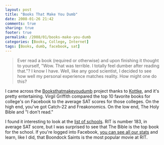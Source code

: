 ```yaml
---
layout: post
title: "Books That Make You Dumb"
date: 2008-01-26 21:42
comments: true
sharing: true
footer: true
permalink: /2008/01/books-make-you-dumb
categories: [Books, College, Internet]
tags: [Books, dumb, facebook, sat]
---
```

<blockquote>Ever read a book (required or otherwise) and upon finishing it thought to yourself, "Wow. That was terrible. I totally feel dumber after reading that."? I know I have. Well, like any good scientist, I decided to see how well my personal experience matches reality. How might one do this?</blockquote>

I came across the <a href="http://booksthatmakeyoudumb.virgil.gr/">Booksthatmakeyoudumb</a> project thanks to <a href="http://kottke.org/">Kottke</a>, and it's pretty entertaining.  Virgil Griffith compared the top 10 favorite books for college's on Facebook to the average SAT scores for those colleges.  On the high end, you've got Catch-22 and Freakonomics.  On the low end, The Holy Bible and "I don't read."

I found it interesting to look at the <a href="http://booksthatmakeyoudumb.virgil.gr/schools.php">list of schools</a>.  RIT is number 183, in average SAT score, but I was surprised to see that The Bible is the top book for the school.  If you're logged into Facebook, <a href="http://www.facebook.com/networks/stats.php?nk=16777461">you can see all our stats</a> and learn, like I did, that Boondock Saints is the most popular movie at RIT.
